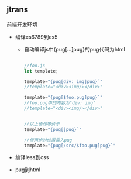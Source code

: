 ##  jtrans

前端开发环境

-   编译es6789到es5
    -   自动编译js中{pug[...]pug}的pug代码为html
        
        ```js
        
        //foo.js
        let template;
        
        template="{pug[div: img]pug}`"
        //template="<div><img/></div>" 
        
        template="{pug[$foo.pug]pug}`"
        //foo.pug中的内容为"div: img"
        //template="<div><img/></div>" 

        
        //以上语句等价于
        template="{pug[]pug}`"
        
        //使用绝对位置置入pug
        template="{pug[/src/$foo.pug]pug}`"
        
        ```

-   编译less到css


-   pug到html